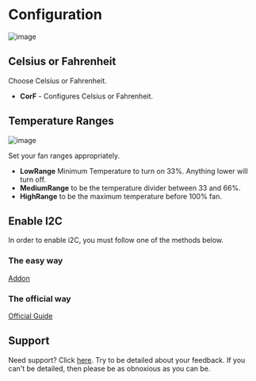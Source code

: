 # Configuration

![image](https://raw.githubusercontent.com/piotrtekien/HassOSArgonOneAddon/main/gitResources/Configuration.png)

## Celsius or Fahrenheit

Choose Celsius or Fahrenheit.

- **CorF** - Configures Celsius or Fahrenheit.

## Temperature Ranges

![image](https://raw.githubusercontent.com/piotrtekien/HassOSArgonOneAddon/main/gitResources/FanRangeExplaination.png)

Set your fan ranges appropriately.

- **LowRange** Minimum Temperature to turn on 33%. Anything lower will turn off.
- **MediumRange** to be the temperature divider between 33 and 66%.
- **HighRange** to be the maximum temperature before 100% fan.

## Enable I2C

In order to enable i2C, you must follow one of the methods below.

### The easy way

[Addon](https://community.home-assistant.io/t/add-on-hassos-i2c-configurator/264167)

### The official way

[Official Guide](https://www.home-assistant.io/installation/raspberrypi/#enable-i2c)

## Support

Need support? Click [here](https://community.home-assistant.io/t/argon-one-active-cooling-addon/262598/8).
Try to be detailed about your feedback.
If you can't be detailed, then please be as obnoxious as you can be.
